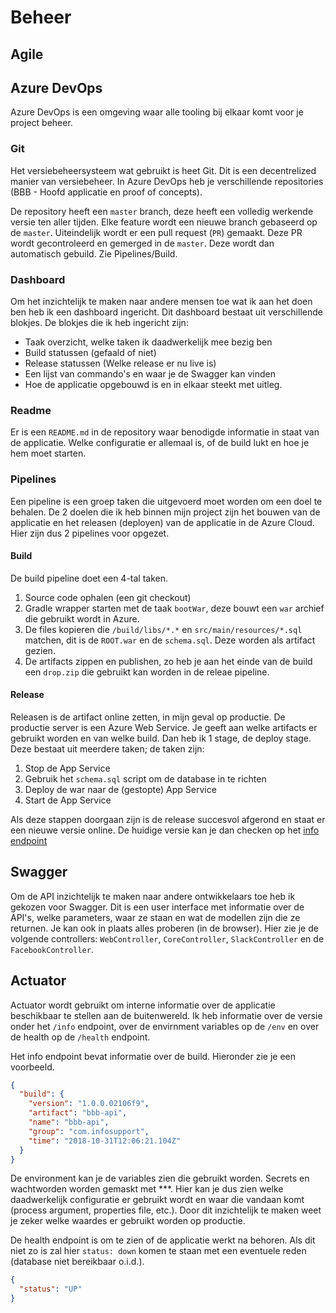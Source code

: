 # Beheer

## Agile

## Azure DevOps

Azure DevOps is een omgeving waar alle tooling bij elkaar komt voor je project beheer.

### Git

Het versiebeheersysteem wat gebruikt is heet Git. Dit is een decentrelized manier van versiebeheer. In Azure DevOps heb je verschillende repositories (BBB - Hoofd applicatie en proof of concepts).

De repository heeft een `master` branch, deze heeft een volledig werkende versie ten aller tijden. Elke feature wordt een nieuwe branch gebaseerd op de `master`. Uiteindelijk wordt er een pull request (`PR`) gemaakt. Deze PR wordt gecontroleerd en gemerged in de `master`. Deze wordt dan automatisch gebuild. Zie Pipelines/Build.

### Dashboard

Om het inzichtelijk te maken naar andere mensen toe wat ik aan het doen ben heb ik een dashboard ingericht. Dit dashboard bestaat uit verschillende blokjes. De blokjes die ik heb ingericht zijn:

- Taak overzicht, welke taken ik daadwerkelijk mee bezig ben
- Build statussen (gefaald of niet)
- Release statussen (Welke release er nu live is)
- Een lijst van commando's en waar je de Swagger kan vinden
- Hoe de applicatie opgebouwd is en in elkaar steekt met uitleg.

### Readme

Er is een `README.md` in de repository waar benodigde informatie in staat van de applicatie. Welke configuratie er allemaal is, of de build lukt en hoe je hem moet starten.

### Pipelines

Een pipeline is een groep taken die uitgevoerd moet worden om een doel te behalen. De 2 doelen die ik heb binnen mijn project zijn het bouwen van de applicatie en het releasen (deployen) van de applicatie in de Azure Cloud. Hier zijn dus 2 pipelines voor opgezet.

#### Build

De build pipeline doet een 4-tal taken.

1. Source code ophalen (een git checkout)
2. Gradle wrapper starten met de taak `bootWar`, deze bouwt een `war` archief die gebruikt wordt in Azure.
3. De files kopieren die `/build/libs/*.*` en `src/main/resources/*.sql` matchen, dit is de `ROOT.war` en de `schema.sql`. Deze worden als artifact gezien.
4. De artifacts zippen en publishen, zo heb je aan het einde van de build een `drop.zip` die gebruikt kan worden in de releae pipeline.

#### Release

Releasen is de artifact online zetten, in mijn geval op productie. De productie server is een Azure Web Service. Je geeft aan welke artifacts er gebruikt worden en van welke build. Dan heb ik 1 stage, de deploy stage. Deze bestaat uit meerdere taken; de taken zijn:

1. Stop de App Service
2. Gebruik het `schema.sql` script om de database in te richten
3. Deploy de war naar de (gestopte) App Service
4. Start de App Service

Als deze stappen doorgaan zijn is de release succesvol afgerond en staat er een nieuwe versie online. De huidige versie kan je dan checken op het [info endpoint](http://bbb-api.azurewebsites.net/actuator/info)

## Swagger

Om de API inzichtelijk te maken naar andere ontwikkelaars toe heb ik gekozen voor Swagger. Dit is een user interface met informatie over de API's, welke parameters, waar ze staan en wat de modellen zijn die ze returnen. Je kan ook in plaats alles proberen (in de browser). Hier zie je de volgende controllers: `WebController`, `CoreController`, `SlackController` en de `FacebookController`.

## Actuator

Actuator wordt gebruikt om interne informatie over de applicatie beschikbaar te stellen aan de buitenwereld. Ik heb informatie over de versie onder het `/info` endpoint, over de envirnment variables op de `/env` en over de health op de `/health` endpoint.

Het info endpoint bevat informatie over de build. Hieronder zie je een voorbeeld.

```json
{
  "build": {
    "version": "1.0.0.02106f9",
    "artifact": "bbb-api",
    "name": "bbb-api",
    "group": "com.infosupport",
    "time": "2018-10-31T12:06:21.104Z"
  }
}
```

De environment kan je de variables zien die gebruikt worden. Secrets en wachtworden worden gemaskt met \*\*\*. Hier kan je dus zien welke daadwerkelijk configuratie er gebruikt wordt en waar die vandaan komt (process argument, properties file, etc.). Door dit inzichtelijk te maken weet je zeker welke waardes er gebruikt worden op productie.

De health endpoint is om te zien of de applicatie werkt na behoren. Als dit niet zo is zal hier `status: down` komen te staan met een eventuele reden (database niet bereikbaar o.i.d.).

```json
{
  "status": "UP"
}
```
